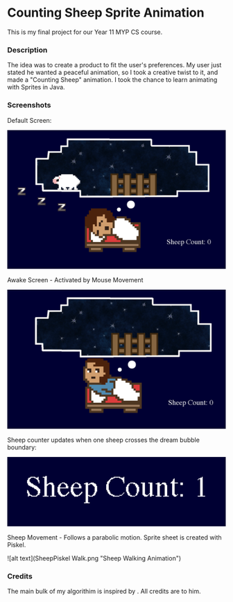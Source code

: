 # Counting Sheep Sprite Animation
This is my final project for our Year 11 MYP CS course.  

### Description
The idea was to create a product to fit the user's preferences. My user just stated he wanted a peaceful animation, so I took a creative twist to it, and made a "Counting Sheep" animation. I took the chance to learn animating with Sprites in Java. 

### Screenshots
Default Screen:

![alt text](DefaultScreen.png "Default Screen")

Awake Screen - Activated by Mouse Movement

![alt text](AwakeScreen.png "Awake Screen")

Sheep counter updates when one sheep crosses the dream bubble boundary:

![alt text](SheepCounter.png "Sheep Counter")

Sheep Movement - Follows a parabolic motion. Sprite sheet is created with Piskel.

![alt text](SheepPiskel Walk.png "Sheep Walking Animation")

### Credits
The main bulk of my algorithim is inspired by . All credits are to him. 
